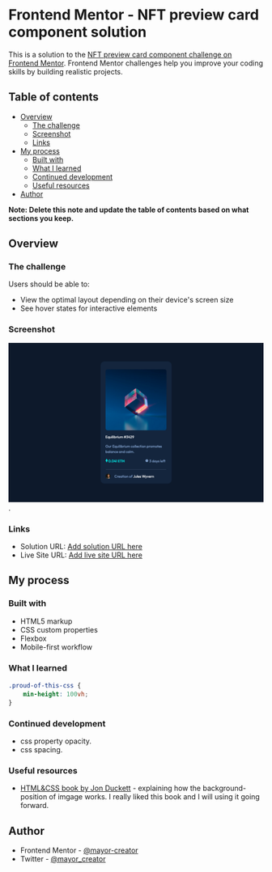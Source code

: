 # Frontend Mentor - NFT preview card component solution

This is a solution to the [NFT preview card component challenge on Frontend Mentor](https://www.frontendmentor.io/challenges/nft-preview-card-component-SbdUL_w0U). Frontend Mentor challenges help you improve your coding skills by building realistic projects.

## Table of contents

- [Overview](#overview)
  - [The challenge](#the-challenge)
  - [Screenshot](#screenshot)
  - [Links](#links)
- [My process](#my-process)
  - [Built with](#built-with)
  - [What I learned](#what-i-learned)
  - [Continued development](#continued-development)
  - [Useful resources](#useful-resources)
- [Author](#author)

**Note: Delete this note and update the table of contents based on what sections you keep.**

## Overview

### The challenge

Users should be able to:

- View the optimal layout depending on their device's screen size
- See hover states for interactive elements

### Screenshot

![Frontend Mentor | NFT preview card solution](./screenshot.png).

### Links

- Solution URL: [Add solution URL here](https://your-solution-url.com)
- Live Site URL: [Add live site URL here](https://your-live-site-url.com)

## My process

### Built with

- HTML5 markup
- CSS custom properties
- Flexbox
- Mobile-first workflow

### What I learned

```css
.proud-of-this-css {
	min-height: 100vh;
}
```

### Continued development

- css property opacity.
- css spacing.

### Useful resources

- [HTML&CSS book by Jon Duckett](https://www.amazon.com/HTML-CSS-Design-Build-Websites/dp/1118008189) - explaining how the background-position of imgage works. I really liked this book and I will using it going forward.

## Author

- Frontend Mentor - [@mayor-creator](https://www.frontendmentor.io/profile/mayor-creator)
- Twitter - [@mayor_creator](https://twitter.com/mayor_creator)

